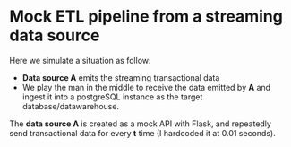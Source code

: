# Mock ETL pipeline from a streaming data source

Here we simulate a situation as follow: 
- __Data source A__ emits the streaming transactional data 
- We play the man in the middle to receive the data emitted by __A__ and ingest it into a postgreSQL instance as the target database/datawarehouse.

The __data source A__ is created as a mock API with Flask, and repeatedly send transactional data for every __t__ time (I hardcoded it at 0.01 seconds).
